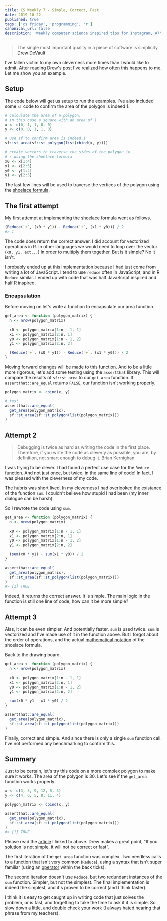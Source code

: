 ```yaml
---
title: CS Weekly 7 - Simple, Correct, Fast
date: 2019-10-22
published: true
tags: ['cs friday', 'programming', 'r']
canonical_url: false
description: 'Weekly computer science inspired tips for Instagram, #7'
---
```


> The single most important quality in a piece of software is simplicity.
> [Drew DeVault](https://drewdevault.com/2018/07/09/Simple-correct-fast.html)

I've fallen victim to my own cleverness more times than I would like to admit. After reading Drew's post I've realized how often this happens to me. Let me show you an example.

## Setup

The code below will get us setup to run the examples. I've also included some `sf` code to confirm the area of the polygon is indeed 1.

```r
# calculate the area of a polygon, 
# in this case a square with an area of 1
x <- c(0, 1, 1, 0, 0)
y <- c(0, 0, 1, 1, 0)

# use sf to confirm area is indeed 1
sf::st_area(sf::st_polygon(list(cbind(x, y))))

# create vectors to traverse the sides of the polygon in
# r using the shoelace formula
x0 <- x[1:4]
x1 <- x[2:5]
y0 <- y[1:4]
y1 <- y[2:5]

```

The last few lines will be used to traverse the vertices of the polygon using the [shoelace formula](https://en.wikipedia.org/wiki/Shoelace_formula). 

## The first attempt

My first attempt at implementing the shoelace formula went as follows.

```r
(Reduce(`+`, (x0 * y1)) - Reduce(`+`, (x1 * y0))) / 2
#> 1
```

The code does return the correct answer. I did account for vectorized operations in R. In other languages we would need to loop over the vector (`x0, y1, ect...`) in order to multiply them together. But is it simple? No it isn't.

I probably ended up at this implementation because I had just come from writing a lot of JavaScript. I tend to use `reduce` often in JavaScript, and in R `Reduce` similar. I ended up with code that was half JavaScript inspired and half R inspired. 

### Encapsulation

Before moving on let's write a function to encapsulate our area function. 

```r
get_area <- function (polygon_matrix) {
  n <- nrow(polygon_matrix)
  
  x0 <- polygon_matrix[1:n - 1, 1]
  x1 <- polygon_matrix[2:n, 1]
  y0 <- polygon_matrix[1:n - 1, 2]
  y1 <- polygon_matrix[2:n, 2]

  (Reduce(`+`, (x0 * y1)) - Reduce(`+`, (x1 * y0))) / 2
}
```

Moving forward changes will be made to this function. And to be a little more rigorous, let's add some testing using the `assertthat` library. This will compare the results of `sf::st_area` to our `get_area` function. If `assertthat::are_equal` returns `FALSE`, our function isn't working properly.

```r
polygon_matrix <- cbind(x, y)

# test
assertthat::are_equal(
  get_area(polygon_matrix),
  sf::st_area(sf::st_polygon(list(polygon_matrix)))
)
```

## Attempt 2

> Debugging is twice as hard as writing the code in the first place. Therefore, if you write the code as cleverly as possible, you are, by definition, not smart enough to debug it. 
> Brian Kernighan

I was trying to be clever. I had found a perfect use case for the `Reduce` function. And not just once, but twice, in the same line of code! In fact, I was pleased with the cleverness of my code.

The hubris was short lived. In my cleverness I had overlooked the existance of the function `sum`. I couldn't believe how stupid I had been (my inner dialogue can be harsh). 

So I rewrote the code using `sum`.

```r
get_area <- function (polygon_matrix) {
  n <- nrow(polygon_matrix)
  
  x0 <- polygon_matrix[1:n - 1, 1]
  x1 <- polygon_matrix[2:n, 1]
  y0 <- polygon_matrix[1:n - 1, 2]
  y1 <- polygon_matrix[2:n, 2]

  (sum(x0 * y1) - sum(x1 * y0)) / 2
}

assertthat::are_equal(
  get_area(polygon_matrix),
  sf::st_area(sf::st_polygon(list(polygon_matrix)))
)
#> [1] TRUE
```

Indeed, it returns the correct answer. It is simple. The main logic in the function is still one line of code, how can it be more simple?

## Attempt 3

Alas, it can be even simpler. And potentially faster. `sum` is used twice. `sum` is vectorized and I've made use of it in the function above. But I forgot about the order of operations, and the actual [mathematical notation](https://en.wikipedia.org/wiki/Shoelace_formula#Statement) of the shoelace formula.

Back to the drawing board.

```r
get_area <- function (polygon_matrix) {
  n <- nrow(polygon_matrix)
  
  x0 <- polygon_matrix[1:n - 1, 1]
  x1 <- polygon_matrix[2:n, 1]
  y0 <- polygon_matrix[1:n - 1, 2]
  y1 <- polygon_matrix[2:n, 2]

  sum(x0 * y1 - x1 * y0) / 2
}

assertthat::are_equal(
  get_area(polygon_matrix),
  sf::st_area(sf::st_polygon(list(polygon_matrix)))
)
```

Finally, correct and simple. And since there is only a single `sum` function call. I've not performed any benchmarking to confirm this. 

## Summary

Just to be certain, let's try this code on a more complex polygon to make sure it works. The area of the polygon is 30. Let's see if the `get_area` function works properly.

```r
x <- c(3, 5, 9, 12, 5, 3)
y <- c(4, 6, 5, 8, 11, 4)

polygon_matrix <- cbind(x, y)

assertthat::are_equal(
  get_area(polygon_matrix),
  sf::st_area(sf::st_polygon(list(polygon_matrix)))
)
#> [1] TRUE
```

Please read the [article](https://drewdevault.com/2018/07/09/Simple-correct-fast.html) I linked to above. Drew makes a great point, "If you solution is not simple, it will not be correct or fast". 

The first iteration of the `get_area` function was complex. Two needless calls to a function that isn't very common (`Reduce`), using a syntax that isn't super familiar (using an [operator](https://www.datamentor.io/r-programming/infix-operator/) within the back ticks). 

The second iteration doesn't use `Reduce`, but two redundant instances of the `sum` function. Simpler, but not the simplest. The final implementation is indeed the simplest, and it's proven to be correct (and I think faster). 

I think it is easy to get caught up in writing code that just solves the problem, or is fast, and forgetting to take the time to ask if it is simple. So slow down a little, and double check your work (I always hated hearing that phrase from my teachers). 